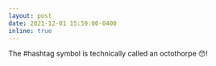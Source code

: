 ```yaml
---
layout: post
date: 2021-12-01 15:59:00-0400
inline: true
---
```


The #hashtag symbol is technically called an octothorpe 😯!
